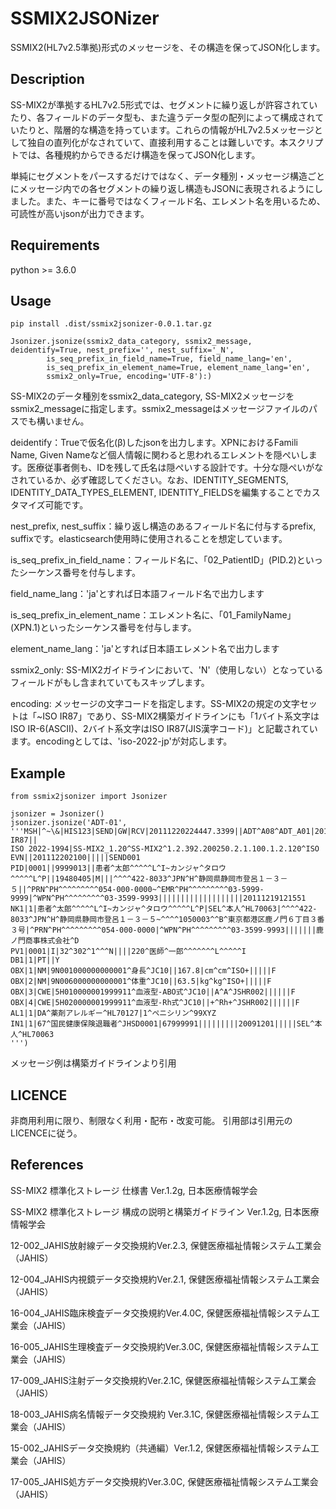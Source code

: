 # SSMIX2JSONizer

SSMIX2(HL7v2.5準拠)形式のメッセージを、その構造を保ってJSON化します。

## Description
SS-MIX2が準拠するHL7v2.5形式では、セグメントに繰り返しが許容されていたり、各フィールドのデータ型も、また違うデータ型の配列によって構成されていたりと、階層的な構造を持っています。これらの情報がHL7v2.5メッセージとして独自の直列化がなされていて、直接利用することは難しいです。本スクリプトでは、各種規約からできるだけ構造を保ってJSON化します。

単純にセグメントをパースするだけではなく、データ種別・メッセージ構造ごとにメッセージ内での各セグメントの繰り返し構造もJSONに表現されるようにしました。また、キーに番号ではなくフィールド名、エレメント名を用いるため、可読性が高いjsonが出力できます。

## Requirements
python >= 3.6.0

## Usage
```
pip install .dist/ssmix2jsonizer-0.0.1.tar.gz
```


```
Jsonizer.jsonize(ssmix2_data_category, ssmix2_message, deidentify=True, nest_prefix='', nest_suffix='_N', 
        is_seq_prefix_in_field_name=True, field_name_lang='en',
        is_seq_prefix_in_element_name=True, element_name_lang='en',
        ssmix2_only=True, encoding='UTF-8'):)
```

SS-MIX2のデータ種別をssmix2_data_category, SS-MIX2メッセージをssmix2_messageに指定します。ssmix2_messageはメッセージファイルのパスでも構いません。

deidentify：Trueで仮名化(β)したjsonを出力します。XPNにおけるFamili Name, Given Nameなど個人情報に関わると思われるエレメントを隠ぺいします。医療従事者側も、IDを残して氏名は隠ぺいする設計です。十分な隠ぺいがなされているか、必ず確認してください。なお、IDENTITY_SEGMENTS, IDENTITY_DATA_TYPES_ELEMENT, IDENTITY_FIELDSを編集することでカスタマイズ可能です。

nest_prefix, nest_suffix：繰り返し構造のあるフィールド名に付与するprefix, suffixです。elasticsearch使用時に使用されることを想定しています。

is_seq_prefix_in_field_name：フィールド名に、「02_PatientID」(PID.2)といったシーケンス番号を付与します。

field_name_lang：'ja'とすれば日本語フィールド名で出力します

is_seq_prefix_in_element_name：エレメント名に、「01_FamilyName」(XPN.1)といったシーケンス番号を付与します。

element_name_lang：'ja'とすれば日本語エレメント名で出力します

ssmix2_only: SS-MIX2ガイドラインにおいて、'N'（使用しない）となっているフィールドがもし含まれていてもスキップします。

encoding: メッセージの文字コードを指定します。SS-MIX2の規定の文字セットは「~ISO IR87」であり、SS-MIX2構築ガイドラインにも「1バイト系文字はISO IR-6(ASCII)、2バイト系文字はISO IR87(JIS漢字コード)」と記載されています。encodingとしては、'iso-2022-jp'が対応します。

## Example
```
from ssmix2jsonizer import Jsonizer

jsonizer = Jsonizer()
jsonizer.jsonize('ADT-01',
'''MSH|^~\&|HIS123|SEND|GW|RCV|20111220224447.3399||ADT^A08^ADT_A01|20111220000001|P|2.5||||||~ISO IR87||
ISO 2022-1994|SS-MIX2_1.20^SS-MIX2^1.2.392.200250.2.1.100.1.2.120^ISO
EVN||201112202100|||||SEND001
PID|0001||9999013||患者^太郎^^^^^L^I~カンジャ^タロウ^^^^^L^P||19480405|M|||^^^^422-8033^JPN^H^静岡県静岡市登呂１－３－５||^PRN^PH^^^^^^^^^054-000-0000~^EMR^PH^^^^^^^^^03-5999-9999|^WPN^PH^^^^^^^^^03-3599-9993|||||||||||||||||||20111219121551
NK1|1|患者^太郎^^^^^L^I~カンジャ^タロウ^^^^^L^P|SEL^本人^HL70063|^^^^422-8033^JPN^H^静岡県静岡市登呂１－３－５~^^^^1050003^^B^東京都港区鹿ノ門６丁目３番３号|^PRN^PH^^^^^^^^^054-000-0000|^WPN^PH^^^^^^^^^03-3599-9993|||||||鹿ノ門商事株式会社^D
PV1|0001|I|32^302^1^^^N||||220^医師^一郎^^^^^^^L^^^^^I
DB1|1|PT||Y
OBX|1|NM|9N001000000000001^身長^JC10||167.8|cm^cm^ISO+|||||F
OBX|2|NM|9N006000000000001^体重^JC10||63.5|kg^kg^ISO+|||||F
OBX|3|CWE|5H010000001999911^血液型-ABO式^JC10||A^A^JSHR002||||||F
OBX|4|CWE|5H020000001999911^血液型-Rh式^JC10||+^Rh+^JSHR002||||||F
AL1|1|DA^薬剤アレルギー^HL70127|1^ペニシリン^99XYZ
IN1|1|67^国民健康保険退職者^JHSD0001|67999991|||||||||20091201|||||SEL^本人^HL70063
''')
```
メッセージ例は構築ガイドラインより引用

## LICENCE
非商用利用に限り、制限なく利用・配布・改変可能。
引用部は引用元のLICENCEに従う。

## References
SS-MIX2 標準化ストレージ 仕様書 Ver.1.2g, 日本医療情報学会

SS-MIX2 標準化ストレージ 構成の説明と構築ガイドライン Ver.1.2g, 日本医療情報学会

12-002_JAHIS放射線データ交換規約Ver.2.3, 保健医療福祉情報システム工業会（JAHIS）

12-004_JAHIS内視鏡データ交換規約Ver.2.1, 保健医療福祉情報システム工業会（JAHIS）

16-004_JAHIS臨床検査データ交換規約Ver.4.0C, 保健医療福祉情報システム工業会（JAHIS）

16-005_JAHIS生理検査データ交換規約Ver.3.0C, 保健医療福祉情報システム工業会（JAHIS）

17-009_JAHIS注射データ交換規約Ver.2.1C, 保健医療福祉情報システム工業会（JAHIS）

18-003_JAHIS病名情報データ交換規約 Ver.3.1C, 保健医療福祉情報システム工業会（JAHIS）

15-002_JAHISデータ交換規約（共通編）Ver.1.2, 保健医療福祉情報システム工業会（JAHIS）

17-005_JAHIS処方データ交換規約Ver.3.0C, 保健医療福祉情報システム工業会（JAHIS）